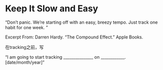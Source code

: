 # Keep It Slow and Easy

“Don’t panic. We’re starting off with an easy, breezy tempo. Just track one habit for one week. ”

Excerpt From: Darren Hardy. “The Compound Effect.” Apple Books. 



在tracking之前，写

“I am going to start tracking _______________ on ____________.
[date/month/year]”



